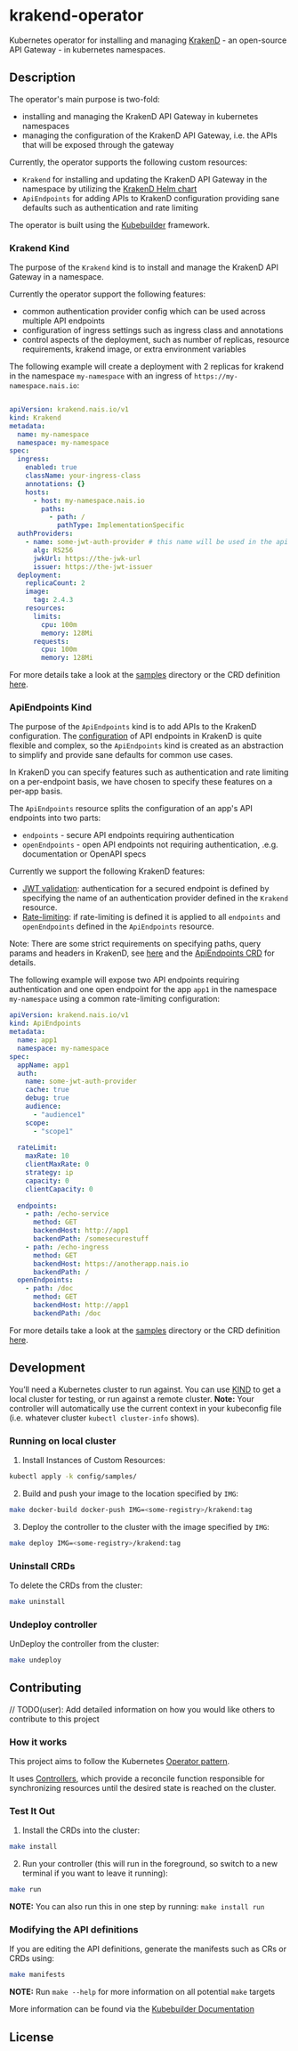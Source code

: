 # krakend-operator

Kubernetes operator for installing and managing [KrakenD](https://www.krakend.io/) - an open-source API Gateway - in kubernetes namespaces.

## Description
The operator's main purpose is two-fold:
* installing and managing the KrakenD API Gateway in kubernetes namespaces
* managing the configuration of the KrakenD API Gateway, i.e. the APIs that will be exposed through the gateway

Currently, the operator supports the following custom resources:
* `Krakend` for installing and updating the KrakenD API Gateway in the namespace by utilizing the [KrakenD Helm chart](https://www.krakend.io/docs/deploying/kubernetes/#helm-chart)
* `ApiEndpoints` for adding APIs to KrakenD configuration providing sane defaults such as authentication and rate limiting

The operator is built using the [Kubebuilder](https://book.kubebuilder.io/) framework.

### Krakend Kind

The purpose of the `Krakend` kind is to install and manage the KrakenD API Gateway in a namespace. 

Currently the operator support the following features:

* common authentication provider config which can be used across multiple API endpoints
* configuration of ingress settings such as ingress class and annotations
* control aspects of the deployment, such as number of replicas, resource requirements, krakend image, or extra environment variables

The following example will create a deployment with 2 replicas for krakend in the namespace `my-namespace` with an ingress of `https://my-namespace.nais.io`:

```yaml

apiVersion: krakend.nais.io/v1
kind: Krakend
metadata:
  name: my-namespace
  namespace: my-namespace
spec:
  ingress:
    enabled: true
    className: your-ingress-class
    annotations: {}
    hosts:
      - host: my-namespace.nais.io
        paths:
          - path: /
            pathType: ImplementationSpecific
  authProviders:
    - name: some-jwt-auth-provider # this name will be used in the api endpoint config
      alg: RS256
      jwkUrl: https://the-jwk-url
      issuer: https://the-jwt-issuer
  deployment:
    replicaCount: 2
    image:
      tag: 2.4.3
    resources:
      limits:
        cpu: 100m
        memory: 128Mi
      requests:
        cpu: 100m
        memory: 128Mi
```

For more details take a look at the [samples](./config/samples/) directory or the CRD definition [here](./config/crd/bases/krakend.nais.io_krakends.yaml).

### ApiEndpoints Kind

The purpose of the `ApiEndpoints` kind is to add APIs to the KrakenD configuration. 
The [configuration](https://www.krakend.io/docs/endpoints/) of API endpoints in KrakenD is quite flexible and complex, so the `ApiEndpoints` kind is created as an abstraction to simplify 
and provide sane defaults for common use cases. 

In KrakenD you can specify features such as authentication and rate limiting on a per-endpoint basis, we have chosen to specify these features on a per-app basis.

The `ApiEndpoints` resource splits the configuration of an app's API endpoints into two parts:

* `endpoints` - secure API endpoints requiring authentication
* `openEndpoints` - open API endpoints not requiring authentication, .e.g. documentation or OpenAPI specs

Currently we support the following KrakenD features:
* [JWT validation](https://www.krakend.io/docs/authorization/jwt-validation/): authentication for a secured endpoint is defined by specifying the name of an authentication provider defined in the `Krakend` resource.
* [Rate-limiting](https://www.krakend.io/docs/endpoints/rate-limit/): if rate-limiting is defined it is applied to all `endpoints` and `openEndpoints` defined in the `ApiEndpoints` resource.

Note: There are some strict requirements on specifying paths, query params and headers in KrakenD, see [here](https://www.krakend.io/docs/endpoints/) and the [ApiEndpoints CRD](./config/crd/bases/krakend.nais.io_apiendpoints.yaml) for details.

The following example will expose two API endpoints requiring authentication and one open endpoint for the app `app1` in the namespace `my-namespace` using a common rate-limiting configuration:

```yaml
apiVersion: krakend.nais.io/v1
kind: ApiEndpoints
metadata:
  name: app1
  namespace: my-namespace
spec:
  appName: app1
  auth:
    name: some-jwt-auth-provider
    cache: true
    debug: true
    audience:
      - "audience1"
    scope:
      - "scope1"
      
  rateLimit:
    maxRate: 10
    clientMaxRate: 0
    strategy: ip
    capacity: 0
    clientCapacity: 0
    
  endpoints:
    - path: /echo-service
      method: GET
      backendHost: http://app1
      backendPath: /somesecurestuff
    - path: /echo-ingress
      method: GET
      backendHost: https://anotherapp.nais.io
      backendPath: /
  openEndpoints:
    - path: /doc
      method: GET
      backendHost: http://app1 
      backendPath: /doc
```

For more details take a look at the [samples](./config/samples/) directory or the CRD definition [here](./config/crd/bases/krakend.nais.io_apiendpoints.yaml).

## Development
You’ll need a Kubernetes cluster to run against. You can use [KIND](https://sigs.k8s.io/kind) to get a local cluster for testing, or run against a remote cluster.
**Note:** Your controller will automatically use the current context in your kubeconfig file (i.e. whatever cluster `kubectl cluster-info` shows).

### Running on local cluster
1. Install Instances of Custom Resources:

```sh
kubectl apply -k config/samples/
```

2. Build and push your image to the location specified by `IMG`:

```sh
make docker-build docker-push IMG=<some-registry>/krakend:tag
```

3. Deploy the controller to the cluster with the image specified by `IMG`:

```sh
make deploy IMG=<some-registry>/krakend:tag
```

### Uninstall CRDs
To delete the CRDs from the cluster:

```sh
make uninstall
```

### Undeploy controller
UnDeploy the controller from the cluster:

```sh
make undeploy
```

## Contributing
// TODO(user): Add detailed information on how you would like others to contribute to this project

### How it works
This project aims to follow the Kubernetes [Operator pattern](https://kubernetes.io/docs/concepts/extend-kubernetes/operator/).

It uses [Controllers](https://kubernetes.io/docs/concepts/architecture/controller/),
which provide a reconcile function responsible for synchronizing resources until the desired state is reached on the cluster.

### Test It Out
1. Install the CRDs into the cluster:

```sh
make install
```

2. Run your controller (this will run in the foreground, so switch to a new terminal if you want to leave it running):

```sh
make run
```

**NOTE:** You can also run this in one step by running: `make install run`

### Modifying the API definitions
If you are editing the API definitions, generate the manifests such as CRs or CRDs using:

```sh
make manifests
```

**NOTE:** Run `make --help` for more information on all potential `make` targets

More information can be found via the [Kubebuilder Documentation](https://book.kubebuilder.io/introduction.html)

## License

